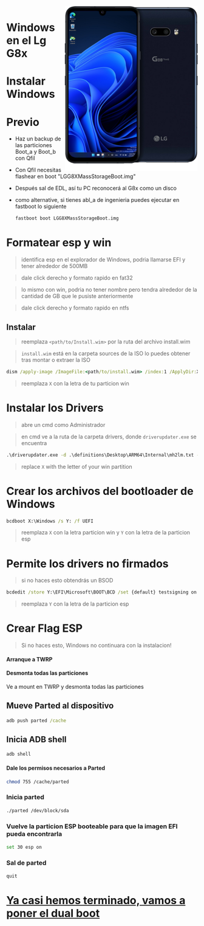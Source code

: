  <img align="right" src="https://github.com/Icesito68/Port-Windows-11-Lg-G8x/blob/Lg-G8x/mh2lm.png" width="350" alt="Windows 11 Running On A Lg G8x">


# Windows en el Lg G8x

# Instalar Windows

# Previo

- Haz un backup de las particiones Boot_a y Boot_b con Qfil

- Con Qfil necesitas flashear en boot "LGG8XMassStorageBoot.img"
  
- Después sal de EDL, así tu PC reconocerá al G8x como un disco

- como alternative, si tienes abl_a de ingenieria puedes ejecutar en fastboot lo siguiente
  ```sh
  fastboot boot LGG8XMassStorageBoot.img
  ```

# Formatear esp y win

> identifica esp en el explorador de Windows, podria llamarse EFI y tener alrededor de 500MB

> dale click derecho y formato rapido en fat32

> lo mismo con win, podria no tener nombre pero tendra alrededor de la cantidad de GB que le pusiste anteriormente

> dale click derecho y formato rapido en ntfs

## Instalar

> reemplaza `<path/to/Install.wim>` por la ruta del archivo install.wim

> `install.wim` está en la carpeta sources de la ISO
> lo puedes obtener tras montar o extraer la ISO

```cmd
dism /apply-image /ImageFile:<path/to/install.wim> /index:1 /ApplyDir:X:\
```
> reemplaza `X` con la letra de tu particion win


# Instalar los Drivers

> abre un cmd como Administrador

> en cmd ve a la ruta de la carpeta drivers, donde `driverupdater.exe` se encuentra

```cmd
.\driverupdater.exe -d .\definitions\Desktop\ARM64\Internal\mh2lm.txt -r . -p X:\
```
> replace `X` with the letter of your win partition
  

# Crear los archivos del bootloader de Windows 

```cmd
bcdboot X:\Windows /s Y: /f UEFI
```
>reemplaza `X` con la letra particion win y `Y` con la letra de la particion esp

  
  

# Permite los drivers no firmados

> si no haces esto obtendrás un BSOD

```cmd
bcdedit /store Y:\EFI\Microsoft\BOOT\BCD /set {default} testsigning on
```
> reemplaza `Y` con la letra de la particion esp



# Crear Flag ESP  

> Si no haces esto, Windows no continuara con la instalacion!

#### Arranque a TWRP


#### Desmonta todas las particiones
Ve a mount en TWRP y desmonta todas las particiones

## Mueve Parted al dispositivo
```cmd
adb push parted /cache
```

## Inicia ADB shell
```cmd
adb shell
```

#### Dale los permisos necesarios a Parted
```sh
chmod 755 /cache/parted
```


### Inicia parted
```sh
./parted /dev/block/sda
```
### Vuelve la particion ESP booteable para que la imagen EFI pueda encontrarla
```sh
set 30 esp on
```

### Sal de parted
```sh
quit
```




# [Ya casi hemos terminado, vamos a poner el dual boot](https://github.com/Icesito68/Port-Windows-11-Lg-G8x/blob/main/guide/Espa%C3%B1ol/3-Dual-Boot.md)
